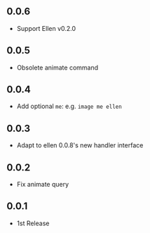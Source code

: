 ## 0.0.6
* Support Ellen v0.2.0

## 0.0.5
* Obsolete animate command

## 0.0.4
* Add optional `me`: e.g. `image me ellen`

## 0.0.3
* Adapt to ellen 0.0.8's new handler interface

## 0.0.2
* Fix animate query

## 0.0.1
* 1st Release
